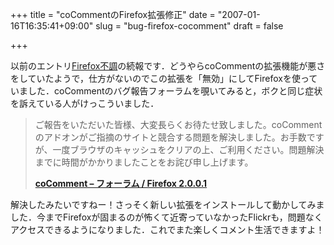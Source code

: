 +++
title = "coCommentのFirefox拡張修正"
date = "2007-01-16T16:35:41+09:00"
slug = "bug-firefox-cocomment"
draft = false

+++

<p>以前のエントリ<a href="http://june29.jp/2007/01/06/firefox-slump/" target="_blank">Firefox不調</a>の続報です．どうやらcoCommentの拡張機能が悪さをしていたようで，仕方がないのでこの拡張を「無効」にしてFirefoxを使っていました．coCommentのバグ報告フォーラムを覗いてみると，ボクと同じ症状を訴えている人がけっこういました．</p>
<blockquote><p>
ご報告をいただいた皆様、大変長らくお待たせ致しました。coComment のアドオンがご指摘のサイトと競合する問題を解決しました。お手数ですが、一度ブラウザのキャッシュをクリアの上、ご利用ください。問題解決までに時間がかかりましたことをお詫び申し上げます。</p>
<p><a href="http://jp.cocomment.com/forum/viewtopic.php?pid=36#p36" title="coComment - フォーラム / Firefox 2.0.0.1" target="_blank"><strong>coComment &#8211; フォーラム / Firefox 2.0.0.1</strong></a>
</p></blockquote>
<p>解決したみたいですねー！さっそく新しい拡張をインストールして動かしてみました．今までFirefoxが固まるのが怖くて近寄っていなかったFlickrも，問題なくアクセスできるようになりました．これでまた楽しくコメント生活できますよ！</p>
